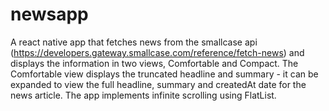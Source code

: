 # newsapp
A react native app that fetches news from the smallcase api (https://developers.gateway.smallcase.com/reference/fetch-news) 
and displays the information in two views, 
Comfortable and Compact. The Comfortable view displays the truncated headline and summary - it can be expanded to view the full headline, summary and createdAt date
for the news article.
The app implements infinite scrolling using FlatList.
